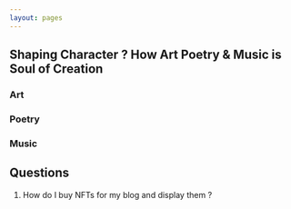 ```yaml
---
layout: pages
---
```



## Shaping Character ? How Art Poetry & Music is Soul of Creation


### Art 


### Poetry


### Music

## Questions
1. How do I buy NFTs for my blog and display them ?


